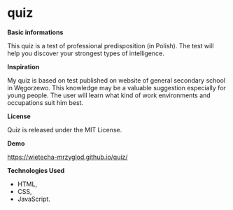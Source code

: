 # quiz

**Basic informations**

This quiz is a test of professional predisposition (in Polish). The test will help you discover your strongest types of intelligence.


**Inspiration**

My quiz is based on test published on website of general secondary school in Węgorzewo. This knowledge may be a valuable suggestion especially for young people. The user will learn what kind of work environments and occupations suit him best.


**License**

 Quiz is released under the MIT License.


 **Demo**

 https://wietecha-mrzyglod.github.io/quiz/


**Technologies Used**

* HTML,
* CSS,
* JavaScript.
